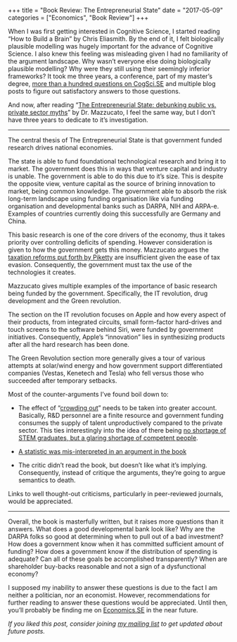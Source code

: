 +++
title = "Book Review: The Entrepreneurial State"
date = "2017-05-09"
categories = ["Economics", "Book Review"]
+++

When I was first getting interested in Cognitive Science, I started reading “How to Build a Brain” by Chris Eliasmith. By the end of it, I felt biologically plausible modelling was hugely important for the advance of Cognitive Science. I also knew this feeling was misleading given I had no familiarity of the argument landscape. Why wasn’t everyone else doing biologically plausible modelling? Why were they still using their seemingly inferior frameworks? It took me three years, a conference, part of my master’s degree, [more than a hundred questions on CogSci.SE](https://cogsci.stackexchange.com/users/4397/seanny123?tab=questions) and multiple blog posts to figure out satisfactory answers to those questions.

And now, after reading “[The Entrepreneurial State: debunking public vs. private sector myths](https://marianamazzucato.com/entrepreneurial-state/)” by Dr. Mazzucato, I feel the same way, but I don’t have three years to dedicate to it’s investigation.

---

The central thesis of The Entrepreneurial State is that government funded research drives national economies.

The state is able to fund foundational technological research and bring it to market. The government does this in ways that venture capital and industry is unable. The government is able to do this due to it’s size. This is despite the opposite view, venture capital as the source of brining innovation to market, being common knowledge. The government able to absorb the risk long-term landscape using funding organisation like via funding organisation and developmental banks such as DARPA, NIH and ARPA-e. Examples of countries currently doing this successfully are Germany and China.

This basic research is one of the core drivers of the economy, thus it takes priority over controlling deficits of spending. However consideration is given to how the government gets this money. Mazzucato argues the [taxation reforms put forth by Piketty](https://www.ted.com/talks/thomas_piketty_new_thoughts_on_capital_in_the_twenty_first_century) are insufficient given the ease of tax evasion. Consequently, the government must tax the use of the technologies it creates.

Mazzucato gives multiple examples of the importance of basic research being funded by the government. Specifically, the IT revolution, drug development and the Green revolution.

The section on the IT revolution focuses on Apple and how every aspect of their products, from integrated circuits, small form-factor hard-drives and touch screens to the software behind Siri, were funded by government initiatives. Consequently, Apple’s “innovation” lies in synthesizing products after all the hard research has been done.

The Green Revolution section more generally gives a tour of various attempts at solar/wind energy and how government support differentiated companies (Vestas, Kenetech and Tesla) who fell versus those who succeeded after temporary setbacks.

Most of the counter-arguments I’ve found boil down to:

- The effect of “[crowding out](https://www.jstor.org/stable/116937?seq=1#page_scan_tab_contents)” needs to be taken into greater account. Basically, R&D personnel are a finite resource and government funding consumes the supply of talent unproductively compared to the private sector. This ties interestingly into the idea of there being [no shortage of STEM graduates, but a glaring shortage of competent people](https://medium.com/i-m-h-o/stem-still-no-shortage-c6f6eed505c1).

- [A statistic was mis-interpreted in an argument in the book](http://pricesandmarkets.org/volume-3-issue-3-winter-2015/mariana-mazzucato-the-entrepreneurial-state/)

- The critic didn’t read the book, but doesn’t like what it’s implying. Consequently, instead of critique the arguments, they’re going to argue semantics to death.

Links to well thought-out criticisms, particularly in peer-reviewed journals, would be appreciated.

---

Overall, the book is masterfully written, but it raises more questions than it answers. What does a good developmental bank look like? Why are the DARPA folks so good at determining when to pull out of a bad investment? How does a government know when it has committed sufficient amount of funding? How does a government know if the distribution of spending is adequate? Can all of these goals be accomplished transparently? When are shareholder buy-backs reasonable and not a sign of a dysfunctional economy?

I supposed my inability to answer these questions is due to the fact I am neither a politician, nor an economist. However, recommendations for further reading to answer these questions would be appreciated. Until then, you’ll probably be finding me on [Economics.SE](https://economics.stackexchange.com/) in the near future.

*If you liked this post, consider joining* [*my mailing list*](http://eepurl.com/cOiPPD) *to get updated about future posts.*
